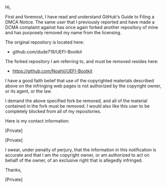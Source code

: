 Hi,

First and foremost, I have read and understand GitHub's Guide to Filing a
DMCA Notice. The same user that I previously reported and have made a DCMA
complaint against has once again forked another repository of mine and has
purposely removed my name from the licensing.

The original repository is located here:

+ github.com/dude719/UEFI-Bootkit

The forked repository I am referring to, and must be removed resides here:

+ https://github.com/Noahii/UEFI-Bootkit

I have a good faith belief that use of the copyrighted materials described
above on the infringing web pages is not authorized by the copyright owner,
or its agent, or the law.

I demand the above specified fork be removed, and all of the material
contained in the fork must be removed. I would also like this user to be
completely blocked from all of my repositories.

Here is my contact information:

[Private]

[Private]

I swear, under penalty of perjury, that the information in this
notification is accurate and that I am the copyright owner, or am
authorized to act on behalf of the owner, of an exclusive right that is
allegedly infringed.

Thanks,

[Private]
